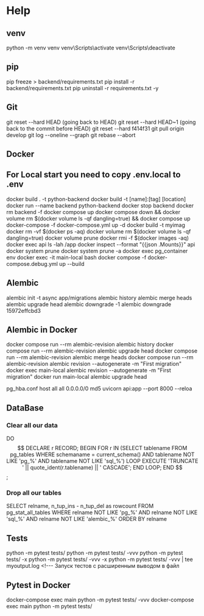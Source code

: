 

# Help

## venv

python -m venv venv
venv\Scripts\activate
venv\Scripts\deactivate

## pip

pip freeze > backend/requirements.txt
pip install -r backend/requirements.txt
pip uninstall -r requirements.txt -y

## Git
git reset --hard HEAD       (going back to HEAD)
git reset --hard HEAD~1     (going back to the commit before HEAD)
git reset --hard f414f31
git pull origin develop
git log --oneline --graph 
git rebase --abort

## Docker
## For Local start you need  to copy .env.local to .env

docker build . -t python-backend
docker build -t [name]:[tag] [location]
docker run --name backend python-backend
docker stop backend
docker rm backend -f
docker compose up
docker compose down && docker volume rm $(docker volume ls -qf dangling=true) && docker compose up
docker-compose -f docker-compose.yml up -d
docker build -t myimag
docker rm -vf $(docker ps -aq)
docker volume rm $(docker volume ls -qf dangling=true)
docker volume prune
docker rmi -f $(docker images -aq)
docker exec api ls -lah /app
docker inspect --format "{{json .Mounts}}" api
docker system prune
docker system prune -a
docker exec pg_container env
docker exec -it main-local bash
docker compose -f docker-compose.debug.yml up --build

## Alembic

alembic init -t async app/migrations
alembic history
alembic merge heads
alembic upgrade head
alembic downgrade -1
alembic downgrade 15972effcbd3

## Alembic in Docker

docker compose run --rm alembic-revision alembic history
docker compose run --rm alembic-revision alembic upgrade head
docker compose run --rm alembic-revision alembic merge heads
docker compose run --rm alembic-revision alembic revision --autogenerate -m "First migration"
docker exec main-local alembic revision --autogenerate -m "First migration"
docker run main-local alembic upgrade head

pg_hba.conf host all all 0.0.0.0/0 md5
uvicorn api:app --port 8000 --reloa

## DataBase

### Clear all our data

DO $$ DECLARE
    r RECORD;
BEGIN
    FOR r IN (SELECT tablename FROM pg_tables WHERE schemaname = current_schema() AND tablename NOT LIKE 'pg_%' AND tablename NOT LIKE 'sql_%') LOOP
        EXECUTE 'TRUNCATE ' || quote_ident(r.tablename) || ' CASCADE';
    END LOOP;
END $$;

### Drop all our tables

 

SELECT relname, n_tup_ins - n_tup_del as rowcount FROM pg_stat_all_tables
WHERE relname NOT LIKE 'pg_%' AND relname NOT LIKE 'sql_%' 
    AND relname NOT LIKE 'alembic_%'
ORDER BY relname

## Tests

python -m pytest tests/ <!--- Запуск тестов -->
python -m pytest tests/ -vvv <!--- Запуск тестов с расширенным выводом -->
python -m pytest tests/ -x <!--- Запуск тестов до первой ошибки теста -->
python -m pytest tests/ -vvv -x <!--- Запуск тестов с расширенным выводом и до первой ошибки -->
python -m pytest tests/ -vvv | tee myoutput.log <!--- Запуск тестов с расширенным выводом в файл

## Pytest in Docker

docker-compose exec main python -m pytest tests/ -vvv
docker-compose exec main python -m pytest tests/

